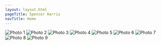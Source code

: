 ```yaml
---
layout: layout.html
pageTitle: Spencer Harris
navTitle: Home
---
```


<div class="gallery">
    <img src="img/photo1.jpg" alt="Photo 1">
    <img src="img/photo2.jpg" alt="Photo 2">
    <img src="img/photo3.jpg" alt="Photo 3">
    <img src="img/photo4.jpg" alt="Photo 4">
    <img src="img/photo5.jpg" alt="Photo 5">
    <img src="img/photo6.jpg" alt="Photo 6">
    <img src="img/photo7.jpg" alt="Photo 7">
    <img src="img/photo8.jpg" alt="Photo 8">
    <img src="img/photo9.jpg" alt="Photo 9">
  </div>